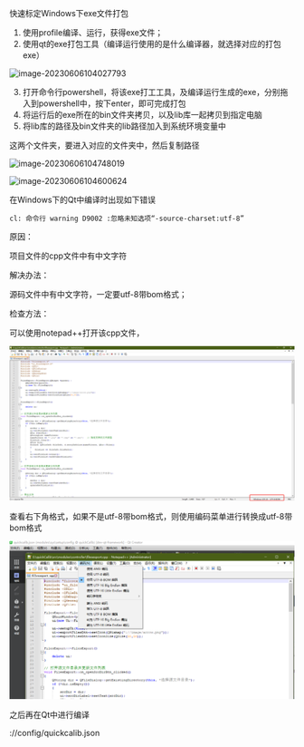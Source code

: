 

快速标定Windows下exe文件打包

1. 使用profile编译、运行，获得exe文件；
2. 使用qt的exe打包工具（编译运行使用的是什么编译器，就选择对应的打包exe）

![image-20230606104027793](C:\Users\Administrator\AppData\Roaming\Typora\typora-user-images\image-20230606104027793.png)

3. 打开命令行powershell，将该exe打工工具，及编译运行生成的exe，分别拖入到powershell中，按下enter，即可完成打包
4. 将运行后的exe所在的bin文件夹拷贝，以及lib库一起拷贝到指定电脑
5. 将lib库的路径及bin文件夹的lib路径加入到系统环境变量中

这两个文件夹，要进入对应的文件夹中，然后复制路径

![image-20230606104748019](C:\Users\Administrator\AppData\Roaming\Typora\typora-user-images\image-20230606104748019.png)

![image-20230606104600624](C:\Users\Administrator\AppData\Roaming\Typora\typora-user-images\image-20230606104600624.png)





在Windows下的Qt中编译时出现如下错误

`cl: 命令行 warning D9002 :忽略未知选项“-source-charset:utf-8”`

原因：

项目文件的cpp文件中有中文字符

解决办法：

源码文件中有中文字符，一定要utf-8带bom格式；

检查方法：

可以使用notepad++打开该cpp文件，

![image-20230606164219481](快速标定windows下exe文件打包.assets/image-20230606164219481.png)

查看右下角格式，如果不是utf-8带bom格式，则使用编码菜单进行转换成utf-8带bom格式

![image-20230606164410439](快速标定windows下exe文件打包.assets/image-20230606164410439.png)

之后再在Qt中进行编译



://config/quickcalib.json
